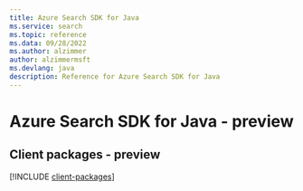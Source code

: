 ```yaml
---
title: Azure Search SDK for Java
ms.service: search
ms.topic: reference
ms.data: 09/28/2022
ms.author: alzimmer
author: alzimmermsft
ms.devlang: java
description: Reference for Azure Search SDK for Java
---
```

# Azure Search SDK for Java - preview

## Client packages - preview
[!INCLUDE [client-packages](search-client-index.md)]